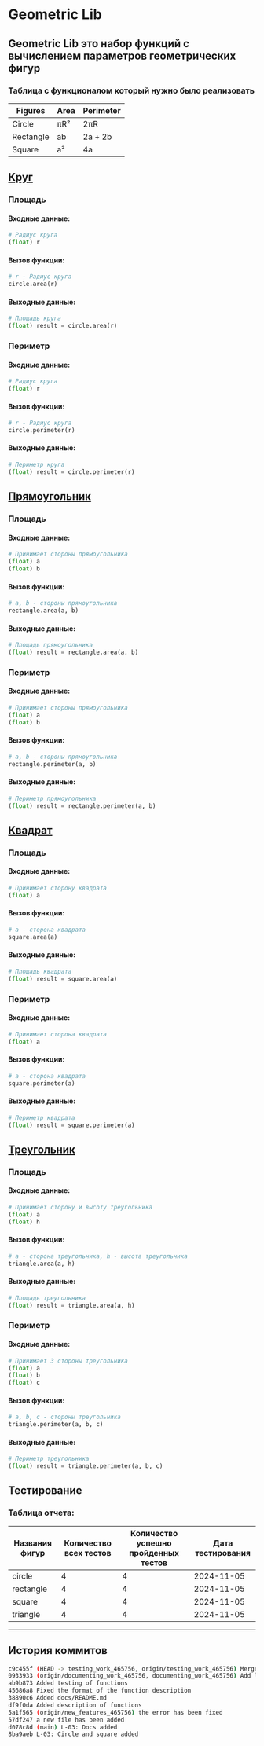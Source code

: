 # Geometric Lib
## Geometric Lib это набор функций с вычислением параметров геометрических фигур
### Таблица с функционалом который нужно было реализовать
| Figures | Area | Perimeter |
|-|--|--|
| Circle | πR² | 2πR |
| Rectangle | ab | 2a + 2b |
| Square | a² | 4a |

## [Круг](../circle.py)
### Площадь
#### Входные данные:
``` python
# Радиус круга
(float) r 
```

#### Вызов функции:
``` python
# r - Радиус круга
circle.area(r)
```
#### Выходные данные:
``` python
# Площадь круга
(float) result = circle.area(r)
```
### Периметр
#### Входные данные:
``` python
# Радиус круга
(float) r 
```

#### Вызов функции:
``` python
# r - Радиус круга
circle.perimeter(r)
```
#### Выходные данные:
``` python
# Периметр круга
(float) result = circle.perimeter(r)
```

## [Прямоугольник](../rectangle.py)
### Площадь
#### Входные данные:
``` python
# Принимает стороны прямоугольника
(float) a
(float) b
```

#### Вызов функции:
``` python
# a, b - стороны прямоугольника
rectangle.area(a, b)
```
#### Выходные данные:
``` python
# Площадь прямоугольника
(float) result = rectangle.area(a, b)
```
### Периметр
#### Входные данные:
``` python
# Принимает стороны прямоугольника
(float) a
(float) b
```

#### Вызов функции:
``` python
# a, b - стороны прямоугольника
rectangle.perimeter(a, b)
```
#### Выходные данные:
``` python
# Периметр прямоугольника
(float) result = rectangle.perimeter(a, b)
```

## [Квадрат](../square.py)
### Площадь
#### Входные данные:
``` python
# Принимает сторону квадрата
(float) a
```

#### Вызов функции:
``` python
# a - сторона квадрата
square.area(a)
```
#### Выходные данные:
``` python
# Площадь квадрата
(float) result = square.area(a)
```
### Периметр
#### Входные данные:
``` python
# Принимает сторона квадрата
(float) a
```

#### Вызов функции:
``` python
# a - сторона квадрата
square.perimeter(a)
```
#### Выходные данные:
``` python
# Периметр квадрата
(float) result = square.perimeter(a)
```
## [Треугольник](../triangle.py)
### Площадь
#### Входные данные:
``` python
# Принимает сторону и высоту треугольника
(float) a
(float) h
```

#### Вызов функции:
``` python
# a - сторона треугольника, h - высота треугольника
triangle.area(a, h)
```
#### Выходные данные:
``` python
# Площадь треугольника
(float) result = triangle.area(a, h)
```
### Периметр
#### Входные данные:
``` python
# Принимает 3 стороны треугольника
(float) a
(float) b
(float) c
```

#### Вызов функции:
``` python
# a, b, c - стороны треугольника
triangle.perimeter(a, b, c)
```
#### Выходные данные:
``` python
# Периметр треугольника
(float) result = triangle.perimeter(a, b, c)
```

## Тестирование
### Таблица отчета:

| Названия фигур | Количество всех тестов | Количество успешно пройденных тестов | Дата тестирования |
| -------------- | ---------------------- | ------------------------------------ | ----------------- |
| circle         | 4                      | 4                                    | 2024-11-05        |
| rectangle      | 4                      | 4                                    | 2024-11-05        |
| square         | 4                      | 4                                    | 2024-11-05        |
| triangle       | 4                      | 4                                    | 2024-11-05        |
---
## История коммитов
``` bash
c9c455f (HEAD -> testing_work_465756, origin/testing_work_465756) Merge remote-tracking branch 'origin/documenting_work_465756' into testing_work_465756
0933933 (origin/documenting_work_465756, documenting_work_465756) Add links
ab9b873 Added testing of functions
45686a8 Fixed the format of the function description
38890c6 Added docs/README.md
df9f0da Added description of functions
5a1f565 (origin/new_features_465756) the error has been fixed
57df247 a new file has been added
d078c8d (main) L-03: Docs added
8ba9aeb L-03: Circle and square added
```